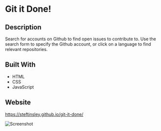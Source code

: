 # Git it Done!

## Description
Search for accounts on Github to find open issues to contribute to. Use the search form to specify the Github account, or click on a language to find relevant repositories. 

## Built With
* HTML
* CSS 
* JavaScript

## Website
https://steftinsley.github.io/git-it-done/

![Screenshot](https://github.com/steftinsley/git-it-done/blob/main/assets/git-it-done.png)
